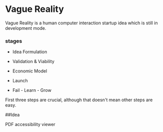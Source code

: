 # Vague Reality

Vague Reality is a human computer interaction startup idea which is still in development mode.

### stages
* Idea Formulation
* Validation & Viability
* Economic Model
* Launch

* Fail - Learn - Grow

First three steps are crucial, although that doesn't mean other steps are easy.

##Idea

PDF accessibility viewer 
